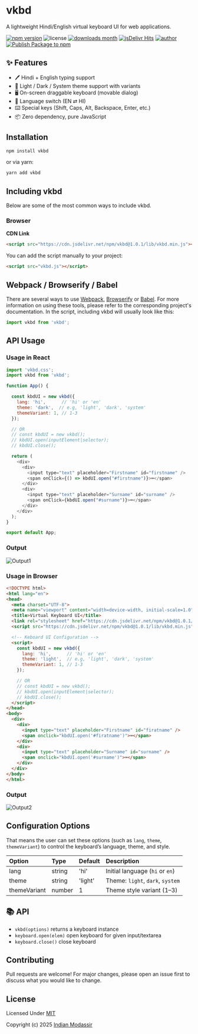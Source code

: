 vkbd
======

A lightweight Hindi/English virtual keyboard UI for web applications.

[![npm version](https://img.shields.io/npm/v/vkbd?logo=npm)](https://www.npmjs.com/package/vkbd)
![license](https://img.shields.io/github/license/jsvibe/vkbd?color=blue)
[![downloads month](https://img.shields.io/npm/dm/vkbd)](https://www.npmjs.com/package/vkbd)
[![jsDelivr Hits](https://img.shields.io/jsdelivr/npm/hm/vkbd?logo=jsdelivr)](https://www.jsdelivr.com/package/npm/vkbd)
[![author](https://img.shields.io/badge/Author-Modassir-blue)](https://github.com/indianmodassir)
[![Publish Package to npm](https://github.com/jsvibe/vkbd/actions/workflows/npm-publish.yml/badge.svg)](https://github.com/jsvibe/vkbd/actions/workflows/npm-publish.yml)


## ✨ Features
- 🖊️ Hindi + English typing support  
- 🎨 Light / Dark / System theme support with variants  
- 🖥️ On-screen draggable keyboard (movable dialog)  
- 🔀 Language switch (EN ⇄ HI)  
- ⌨️ Special keys (Shift, Caps, Alt, Backspace, Enter, etc.)  
- 📦 Zero dependency, pure JavaScript

Installation
------------

```bash
npm install vkbd
```

or via yarn:

```bash
yarn add vkbd
```

Including vkbd
--------------

Below are some of the most common ways to include vkbd.

### Browser

**CDN Link**

```html
<script src="https://cdn.jsdelivr.net/npm/vkbd@1.0.1/lib/vkbd.min.js"></script>
```

You can add the script manually to your project:

```html
<script src="vkbd.js"></script>
```

Webpack / Browserify / Babel
----------------------------

There are several ways to use [Webpack](https://webpack.js.org/), [Browserify](http://browserify.org/) or [Babel](https://babeljs.io/). For more information on using these tools, please refer to the corresponding project's documentation. In the script, including vkbd will usually look like this:

```js
import vkbd from 'vkbd';
```

API Usage
---------

### Usage in React

```js
import 'vkbd.css';
import vkbd from 'vkbd';

function App() {

  const kbdUI = new vkbd({
    lang: 'hi',      // 'hi' or 'en'
    theme: 'dark',  // e.g, 'light', 'dark', 'system'
    themeVariant: 1, // 1-3
  });

  // OR
  // const kbdUI = new vkbd();
  // kbdUI.open(inputElement|selector);
  // kbdUI.close();

  return (
    <div>
      <div>
        <input type="text" placeholder="Firstname" id="firstname" />
        <span onClick={() => kbdUI.open("#firstname")}>⌨️</span>
      </div>
      <div>
        <input type="text" placeholder="Surname" id="surname" />
        <span onClick={kbdUI.open("#surname")}>⌨️</span>
      </div>
    </div>
  );
}

export default App;
```

### Output

![Output1](https://dev-to-uploads.s3.amazonaws.com/uploads/articles/hr2aw0d4n9ex14nh85k2.gif)

### Usage in Browser

```html
<!DOCTYPE html>
<html lang="en">
<head>
  <meta charset="UTF-8">
  <meta name="viewport" content="width=device-width, initial-scale=1.0">
  <title>Virtual Keyboard UI</title>
  <link rel="stylesheet" href="https://cdn.jsdelivr.net/npm/vkbd@1.0.1/lib/vkbd.min.css">
  <script src="https://cdn.jsdelivr.net/npm/vkbd@1.0.1/lib/vkbd.min.js"></script>

  <!-- Keboard UI Configuration -->
  <script>
    const kbdUI = new vkbd({
      lang: 'hi',      // 'hi' or 'en'
      theme: 'light',  // e.g, 'light', 'dark', 'system'
      themeVariant: 1, // 1-3
    });

    // OR
    // const kbdUI = new vkbd();
    // kbdUI.open(inputElement|selector);
    // kbdUI.close();
  </script>
</head>
<body>
  <div>
    <div>
      <input type="text" placeholder="Firstname" id="firatname" />
      <span onclick="kbdUI.open('#firatname')">⌨️</span>
    </div>
    <div>
      <input type="text" placeholder="Surname" id="surname" />
      <span onclick="kbdUI.open('#surname')">⌨️</span>
    </div>
  </div>
</body>
</html>
```

### Output

![Output2](https://dev-to-uploads.s3.amazonaws.com/uploads/articles/ug19xle84vdeuw0jke8g.gif)

Configuration Options
---------------------

That means the user can set these options (such as `lang`, `theme`, `themeVariant`) to control the keyboard’s language, theme, and style.

|Option|Type|Default|Description|
|:-----|:---|:------|:----------|
|lang|string|'hi'|Initial language (`hi` or `en`)|
|theme|string|'light'|Theme: `light`, `dark`, `system`
|themeVariant|number|1|Theme style variant (1–3)

📚 API
------

- `vkbd(options)` returns a keyboard instance
- `keyboard.open(elem)` open keyboard for given input/textarea
- `keyboard.close()` close keyboard

Contributing
------------

Pull requests are welcome! For major changes, please open an issue first to discuss what you would like to change.

License
-------

Licensed Under [MIT](LICENSE)

Copyright (c) 2025 [Indian Modassir](https://github.com/indianmodassir)